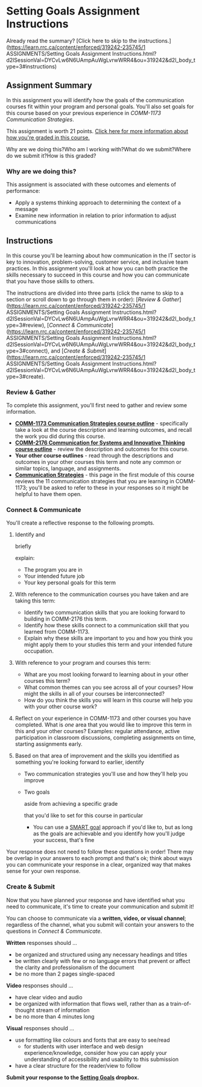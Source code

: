 # Setting Goals Assignment Instructions

Already read the summary? [Click here to skip to the instructions.](https://learn.rrc.ca/content/enforced/319242-235745/1 ASSIGNMENTS/Setting Goals Assignment Instructions.html?d2lSessionVal=DYCvLw6N6UAmpAuWgLvrwWRR4&ou=319242&d2l_body_type=3#instructions)

## Assignment Summary

In this assignment you will identify how the goals of the communication courses fit within your program and personal goals. You'll also set goals for this course based on your previous experience in *COMM-1173 Communication Strategies*.

This assignment is worth 21 points. [Click here for more information about how you're graded in this course.](https://learn.rrc.ca/d2l/common/dialogs/quickLink/quickLink.d2l?ou=319242&type=content&rcode=rrc-3013015)

Why are we doing this?Who am I working with?What do we submit?Where do we submit it?How is this graded?

### Why are we doing this?

This assignment is associated with these outcomes and elements of performance:

- Apply a systems thinking approach to determining the context of a message
- Examine new information in relation to prior information to adjust communications

## Instructions

In this course you'll be learning about how communication in the IT sector is key to innovation, problem-solving, customer service, and inclusive team practices. In this assignment you'll look at how you can both practice the skills necessary to succeed in this course and how you can communicate that you have those skills to others.

The instructions are divided into three parts (click the name to skip to a section or scroll down to go through them in order): [*Review & Gather*](https://learn.rrc.ca/content/enforced/319242-235745/1 ASSIGNMENTS/Setting Goals Assignment Instructions.html?d2lSessionVal=DYCvLw6N6UAmpAuWgLvrwWRR4&ou=319242&d2l_body_type=3#review), [*Connect & Communicate*](https://learn.rrc.ca/content/enforced/319242-235745/1 ASSIGNMENTS/Setting Goals Assignment Instructions.html?d2lSessionVal=DYCvLw6N6UAmpAuWgLvrwWRR4&ou=319242&d2l_body_type=3#connect), and [*Create & Submit*](https://learn.rrc.ca/content/enforced/319242-235745/1 ASSIGNMENTS/Setting Goals Assignment Instructions.html?d2lSessionVal=DYCvLw6N6UAmpAuWgLvrwWRR4&ou=319242&d2l_body_type=3#create).

### Review & Gather

To complete this assignment, you'll first need to gather and review some information.

- [**COMM-1173 Communication Strategies course outline**](https://rrcca-my.sharepoint.com/:b:/g/personal/jolson43_rrc_ca/Eec0BUXQat1JrZaEztm2K5sBmhxAVvj9DKuSnpY0GabdsQ?e=andDfq) - specifically take a look at the course description and learning outcomes, and recall the work you did during this course.
- **[COMM-2176 Communication for Systems and Innovative Thinking course outline](https://learn.rrc.ca/d2l/common/dialogs/quickLink/quickLink.d2l?ou=319242&type=content&rcode=rrc-2866419)** - review the description and outcomes for this course.
- **Your other course outlines** - read through the descriptions and outcomes in your other courses this term and note any common or similar topics, language, and assignments.
- [**Communication Strategies**](https://learn.rrc.ca/d2l/common/dialogs/quickLink/quickLink.d2l?ou=319242&type=content&rcode=rrc-2979392) - this page in the first module of this course reviews the 11 communication strategies that you are learning in COMM-1173; you'll be asked to refer to these in your responses so it might be helpful to have them open.

### Connect & Communicate

You'll create a reflective response to the following prompts.

1. Identify and

    

   briefly 

   explain:

   - The program you are in
   - Your intended future job
   - Your key personal goals for this term

2. With reference to the communication courses you have taken and are taking this term:

   - Identify two communication skills that you are looking forward to building in COMM-2176 this term.
   - Identify how these skills connect to a communication skill that you learned from COMM-1173.
   - Explain why these skills are important to you and how you think you might apply them to your studies this term and your intended future occupation.

3. With reference to your program and courses this term:

   - What are you most looking forward to learning about in your other courses this term?
   - What common themes can you see across all of your courses? How might the skills in all of your courses be interconnected?
   - How do you think the skills you will learn in this course will help you with your other course work?

4. Reflect on your experience in COMM-1173 and other courses you have completed. What is *one* area that you would like to improve this term in this and your other courses? Examples: regular attendance, active participation in classroom discussions, completing assignments on time, starting assignments early.

5. Based on that area of improvement and the skills you identified as something you're looking forward to earlier, identify

   - Two communication strategies you'll use and how they'll help you improve

   - Two goals

      

     aside from achieving a specific grade

      

     that you'd like to set for this course in particular

     - You can use a [SMART goal](https://www.scu.edu/media/offices/human-resources/documents/workday/SMART-Goal-Template.pdf) approach if you'd like to, but as long as the goals are achievable and you identify how you'll judge your success, that's fine

Your response does not need to follow these questions in order! There may be overlap in your answers to each prompt and that's ok; think about ways you can communicate your response in a clear, organized way that makes sense for your own response.

### Create & Submit

Now that you have planned your response and have identified what you need to communicate, it's time to create your communication and submit it!

You can choose to communicate via a **written, video, or visual channel**; regardless of the channel, what you submit will contain your answers to the questions in *Connect & Communicate*.

**Written** responses should ...

- be organized and structured using any necessary headings and titles
- be written clearly with few or no language errors that prevent or affect the clarity and professionalism of the document
- be no more than 2 pages single-spaced

**Video** responses should ...

- have clear video and audio
- be organized with information that flows well, rather than as a train-of-thought stream of information
- be no more than 4 minutes long

**Visual** responses should ...

- use formatting like colours and fonts that are easy to see/read
  - for students with user interface and web design experience/knowledge, consider how you can apply your understanding of accessibility and usability to this submission
- have a clear structure for the reader/view to follow

**Submit your response to the [Setting Goals](https://learn.rrc.ca/d2l/common/dialogs/quickLink/quickLink.d2l?ou=319242&type=dropbox&rcode=rrc-3011897) dropbox.**